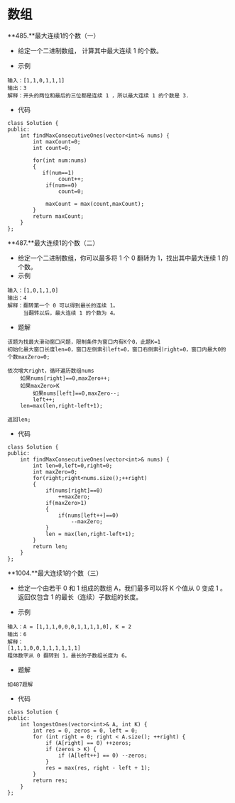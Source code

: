 # 数组

**485.**最大连续1的个数（一）
* 给定一个二进制数组， 计算其中最大连续 1 的个数。

* 示例
```
输入：[1,1,0,1,1,1]
输出：3
解释：开头的两位和最后的三位都是连续 1 ，所以最大连续 1 的个数是 3.
```

* 代码
```
class Solution {
public:
    int findMaxConsecutiveOnes(vector<int>& nums) {
        int maxCount=0;
        int count=0;

        for(int num:nums)
        {
           if(num==1)
                count++;
            if(num==0)
                count=0;
            
            maxCount = max(count,maxCount);
        }
        return maxCount;
    }
};
```

**487.**最大连续1的个数（二）
* 给定一个二进制数组，你可以最多将 1 个 0 翻转为 1，找出其中最大连续 1 的个数。
* 示例
```
输入：[1,0,1,1,0]
输出：4
解释：翻转第一个 0 可以得到最长的连续 1。
     当翻转以后，最大连续 1 的个数为 4。
```

* 题解
```
该题为找最大滑动窗口问题，限制条件为窗口内有K个0，此题K=1
初始化最大窗口长度len=0，窗口左侧索引left=0，窗口右侧索引right=0，窗口内最大0的个数maxZero=0;

依次增大right，循环遍历数组nums
    如果nums[right]==0,maxZero++;
    如果maxZero>K
        如果nums[left]==0,maxZero--;
        left++;
	len=max(len,right-left+1);

返回len;
```

* 代码
```
class Solution {
public:
    int findMaxConsecutiveOnes(vector<int>& nums) {
        int len=0,left=0,right=0;
        int maxZero=0;
        for(right;right<nums.size();++right)
        {
            if(nums[right]==0)
                ++maxZero;
            if(maxZero>1)
            {
                if(nums[left++]==0)
                    --maxZero;
            }
            len = max(len,right-left+1);
        }
        return len;
    }
};
```

**1004.**最大连续1的个数（三）
* 给定一个由若干 0 和 1 组成的数组 A，我们最多可以将 K 个值从 0 变成 1 。返回仅包含 1 的最长（连续）子数组的长度。

* 示例
```
输入：A = [1,1,1,0,0,0,1,1,1,1,0], K = 2
输出：6
解释： 
[1,1,1,0,0,1,1,1,1,1,1]
粗体数字从 0 翻转到 1，最长的子数组长度为 6。
```

* 题解
```
如487题解
```

* 代码
```
class Solution {
public:
    int longestOnes(vector<int>& A, int K) {
        int res = 0, zeros = 0, left = 0;
        for (int right = 0; right < A.size(); ++right) {
            if (A[right] == 0) ++zeros;
            if (zeros > K) {
                if (A[left++] == 0) --zeros;
            }
            res = max(res, right - left + 1);
        }
        return res;
    }
};
```
 